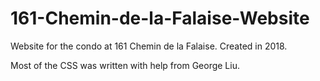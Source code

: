 # 161-Chemin-de-la-Falaise-Website
<p>Website for the condo at 161 Chemin de la Falaise. Created in 2018.</p>
<p>Most of the CSS was written with help from George Liu.</p>
